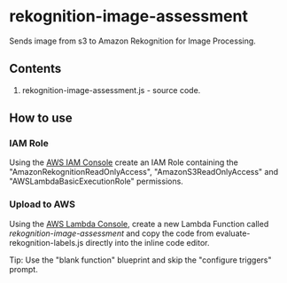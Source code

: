 # rekognition-image-assessment

Sends image from s3 to Amazon Rekognition for Image Processing.  

## Contents

1. rekognition-image-assessment.js - source code.

## How to use

### IAM Role

Using the [AWS IAM Console](https://aws.amazon.com/console/) create an IAM Role containing the "AmazonRekognitionReadOnlyAccess", "AmazonS3ReadOnlyAccess" and "AWSLambdaBasicExecutionRole" permissions. 

### Upload to AWS

Using the [AWS Lambda Console](https://aws.amazon.com/lambda), create a new Lambda Function called *rekognition-image-assessment* and copy the code from evaluate-rekognition-labels.js directly into the inline code editor.

Tip: Use the "blank function" blueprint and skip the "configure triggers" prompt.
